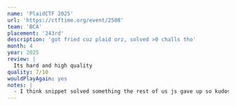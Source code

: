 ```yaml
---
name: 'PlaidCTF 2025'
url: 'https://ctftime.org/event/2508'
team: 'BCA'
placement: '243rd'
description: 'got fried cuz plaid orz, solved >0 challs tho'
month: 4
year: 2025
review: |
  Its hard and high quality
quality: 7/10
wouldPlayAgain: yes
notes: |
  - I think snippet solved something the rest of us js gave up so kudos to him
---
```

